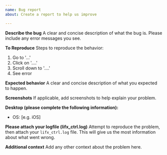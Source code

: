 ```yaml
---
name: Bug report
about: Create a report to help us improve

---
```


**Describe the bug**
A clear and concise description of what the bug is. Please include any error messages you see. 

**To Reproduce**
Steps to reproduce the behavior:
1. Go to '...'
2. Click on '....'
3. Scroll down to '....'
4. See error

**Expected behavior**
A clear and concise description of what you expected to happen.

**Screenshots**
If applicable, add screenshots to help explain your problem.

**Desktop (please complete the following information):**
 - OS: [e.g. iOS]

**Please attach your logfile (lifx_ctrl.log)**
Attempt to reproduce the problem, then attach your `lifx_ctrl.log` file. This will give us the most information about what went wrong.

**Additional context**
Add any other context about the problem here.
